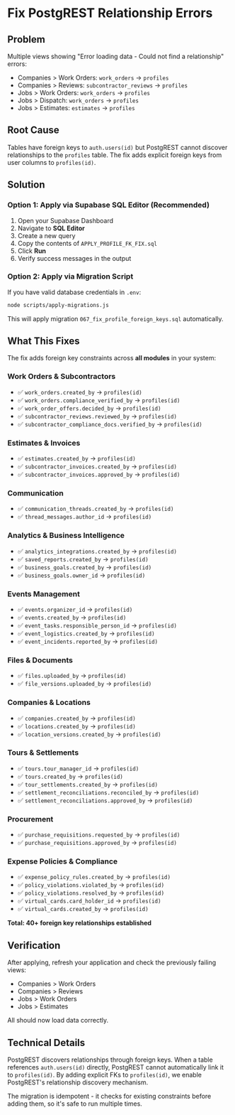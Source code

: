 # Fix PostgREST Relationship Errors

## Problem
Multiple views showing "Error loading data - Could not find a relationship" errors:
- Companies > Work Orders: `work_orders` → `profiles`
- Companies > Reviews: `subcontractor_reviews` → `profiles`  
- Jobs > Work Orders: `work_orders` → `profiles`
- Jobs > Dispatch: `work_orders` → `profiles`
- Jobs > Estimates: `estimates` → `profiles`

## Root Cause
Tables have foreign keys to `auth.users(id)` but PostgREST cannot discover relationships to the `profiles` table. The fix adds explicit foreign keys from user columns to `profiles(id)`.

## Solution

### Option 1: Apply via Supabase SQL Editor (Recommended)

1. Open your Supabase Dashboard
2. Navigate to **SQL Editor**
3. Create a new query
4. Copy the contents of `APPLY_PROFILE_FK_FIX.sql`
5. Click **Run**
6. Verify success messages in the output

### Option 2: Apply via Migration Script

If you have valid database credentials in `.env`:

```bash
node scripts/apply-migrations.js
```

This will apply migration `067_fix_profile_foreign_keys.sql` automatically.

## What This Fixes

The fix adds foreign key constraints across **all modules** in your system:

### Work Orders & Subcontractors
- ✅ `work_orders.created_by` → `profiles(id)`
- ✅ `work_orders.compliance_verified_by` → `profiles(id)`
- ✅ `work_order_offers.decided_by` → `profiles(id)`
- ✅ `subcontractor_reviews.reviewed_by` → `profiles(id)`
- ✅ `subcontractor_compliance_docs.verified_by` → `profiles(id)`

### Estimates & Invoices
- ✅ `estimates.created_by` → `profiles(id)`
- ✅ `subcontractor_invoices.created_by` → `profiles(id)`
- ✅ `subcontractor_invoices.approved_by` → `profiles(id)`

### Communication
- ✅ `communication_threads.created_by` → `profiles(id)`
- ✅ `thread_messages.author_id` → `profiles(id)`

### Analytics & Business Intelligence
- ✅ `analytics_integrations.created_by` → `profiles(id)`
- ✅ `saved_reports.created_by` → `profiles(id)`
- ✅ `business_goals.created_by` → `profiles(id)`
- ✅ `business_goals.owner_id` → `profiles(id)`

### Events Management
- ✅ `events.organizer_id` → `profiles(id)`
- ✅ `events.created_by` → `profiles(id)`
- ✅ `event_tasks.responsible_person_id` → `profiles(id)`
- ✅ `event_logistics.created_by` → `profiles(id)`
- ✅ `event_incidents.reported_by` → `profiles(id)`

### Files & Documents
- ✅ `files.uploaded_by` → `profiles(id)`
- ✅ `file_versions.uploaded_by` → `profiles(id)`

### Companies & Locations
- ✅ `companies.created_by` → `profiles(id)`
- ✅ `locations.created_by` → `profiles(id)`
- ✅ `location_versions.created_by` → `profiles(id)`

### Tours & Settlements
- ✅ `tours.tour_manager_id` → `profiles(id)`
- ✅ `tours.created_by` → `profiles(id)`
- ✅ `tour_settlements.created_by` → `profiles(id)`
- ✅ `settlement_reconciliations.reconciled_by` → `profiles(id)`
- ✅ `settlement_reconciliations.approved_by` → `profiles(id)`

### Procurement
- ✅ `purchase_requisitions.requested_by` → `profiles(id)`
- ✅ `purchase_requisitions.approved_by` → `profiles(id)`

### Expense Policies & Compliance
- ✅ `expense_policy_rules.created_by` → `profiles(id)`
- ✅ `policy_violations.violated_by` → `profiles(id)`
- ✅ `policy_violations.resolved_by` → `profiles(id)`
- ✅ `virtual_cards.card_holder_id` → `profiles(id)`
- ✅ `virtual_cards.created_by` → `profiles(id)`

**Total: 40+ foreign key relationships established**

## Verification

After applying, refresh your application and check the previously failing views:
- Companies > Work Orders
- Companies > Reviews
- Jobs > Work Orders
- Jobs > Estimates

All should now load data correctly.

## Technical Details

PostgREST discovers relationships through foreign keys. When a table references `auth.users(id)` directly, PostgREST cannot automatically link it to `profiles(id)`. By adding explicit FKs to `profiles(id)`, we enable PostgREST's relationship discovery mechanism.

The migration is idempotent - it checks for existing constraints before adding them, so it's safe to run multiple times.
